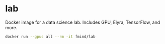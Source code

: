 # lab

Docker image for a data science lab. Includes GPU, Elyra, TensorFlow, and more.

```bash
docker run --gpus all --rm -it fmind/lab
```